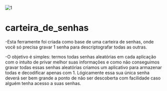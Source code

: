 ![1](https://i.imgur.com/yyCivuT.png)

# carteira_de_senhas

-Esta ferramente foi criada como base de uma carteira de senhas, onde você só precisa gravar 1 senha para descriptografar todas as outras.

-O objetivo é simples: termos todas senhas aleatórias em cada aplicação com o intuito de privar melhor suas informações e como não conseguimos gravar todas essas senhas aleatórias criamos um aplicativo para armazenar todas e decodificar apenas com 1.
Lógicamente essa sua única senha deverá ser bem grande a ponto de não ser descoberta com facilidade caso alguém tenha acesso a suas senhas.
